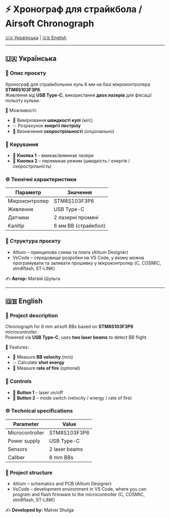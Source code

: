 # ⚡ Хронограф для страйкбола / Airsoft Chronograph

[🇺🇦 Українська](#-українська) | [🇬🇧 English](#-english)

---

## 🇺🇦 Українська

### 📌 Опис проєкту
Хронограф для страйкбольних куль 6 мм на базі мікроконтролера **STM8S103F3P6**.  
Живлення від **USB Type-C**, використання **двох лазерів** для фіксації польоту кульки.

🎯 Можливості:
- 📏 Вимірювання **швидкості кулі** (м/с)  
- 💥 Розрахунок **енергії пострілу**  
- 🔫 Визначення **скорострільності** (опціонально)

### 🔧 Керування
- 🔴 **Кнопка 1** – вмикає/вимикає лазери  
- 🔵 **Кнопка 2** – перемикає режим (швидкість / енергія / скорострільність)

### ⚙️ Технічні характеристики

| Параметр          | Значення |
|-------------------|----------|
| Мікроконтролер    | STM8S103F3P6 |
| Живлення          | USB Type-C |
| Датчики           | 2 лазерні промені |
| Калібр            | 6 мм BB (страйкбол) |

### 📂 Структура проєкту

- Altium – принципова схема та плата (Altium Designer)
- VsCode – середовище розробки на VS Code, у якому можна програмувати та заливати прошивку у мікроконтролер (C, COSMIC, stm8flash, ST-LINK)


✍️ **Автор:** Матвій Шульга

---

## 🇬🇧 English

### 📌 Project description
Chronograph for 6 mm airsoft BBs based on **STM8S103F3P6** microcontroller.  
Powered via **USB Type-C**, uses **two laser beams** to detect BB flight.

🎯 Features:
- 📏 Measure **BB velocity** (m/s)  
- 💥 Calculate **shot energy**  
- 🔫 Measure **rate of fire** (optional)

### 🔧 Controls
- 🔴 **Button 1** – laser on/off  
- 🔵 **Button 2** – mode switch (velocity / energy / rate of fire)

### ⚙️ Technical specifications

| Parameter         | Value |
|-------------------|-------|
| Microcontroller   | STM8S103F3P6 |
| Power supply      | USB Type-C |
| Sensors           | 2 laser beams |
| Caliber           | 6 mm BBs |

### 📂 Project structure


- Altium – schematics and PCB (Altium Designer)
- VsCode – development environment in VS Code, where you can program and flash firmware to the microcontroller (C, COSMIC, stm8flash, ST-LINK)


✍️ **Developed by:** Matvei Shulga
